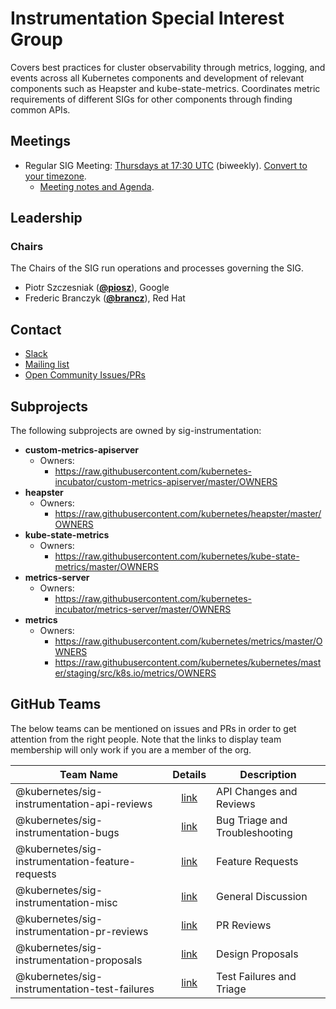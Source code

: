<!---
This is an autogenerated file!

Please do not edit this file directly, but instead make changes to the
sigs.yaml file in the project root.

To understand how this file is generated, see https://git.k8s.io/community/generator/README.md
--->
# Instrumentation Special Interest Group

Covers best practices for cluster observability through metrics, logging, and events across all Kubernetes components and development of relevant components such as Heapster and kube-state-metrics. Coordinates metric requirements of different SIGs for other components through finding common APIs.

## Meetings
* Regular SIG Meeting: [Thursdays at 17:30 UTC](https://docs.google.com/document/d/1FQx0BPlkkl1Bn0c9ocVBxYIKojpmrS1CFP5h0DI68AE/edit) (biweekly). [Convert to your timezone](http://www.thetimezoneconverter.com/?t=17:30&tz=UTC).
  * [Meeting notes and Agenda](https://docs.google.com/document/d/17emKiwJeqfrCsv0NZ2FtyDbenXGtTNCsDEiLbPa7x7Y/edit).

## Leadership

### Chairs
The Chairs of the SIG run operations and processes governing the SIG.

* Piotr Szczesniak (**[@piosz](https://github.com/piosz)**), Google
* Frederic Branczyk (**[@brancz](https://github.com/brancz)**), Red Hat

## Contact
* [Slack](https://kubernetes.slack.com/messages/sig-instrumentation)
* [Mailing list](https://groups.google.com/forum/#!forum/kubernetes-sig-instrumentation)
* [Open Community Issues/PRs](https://github.com/kubernetes/community/labels/sig%2Finstrumentation)

## Subprojects

The following subprojects are owned by sig-instrumentation:
- **custom-metrics-apiserver**
  - Owners:
    - https://raw.githubusercontent.com/kubernetes-incubator/custom-metrics-apiserver/master/OWNERS
- **heapster**
  - Owners:
    - https://raw.githubusercontent.com/kubernetes/heapster/master/OWNERS
- **kube-state-metrics**
  - Owners:
    - https://raw.githubusercontent.com/kubernetes/kube-state-metrics/master/OWNERS
- **metrics-server**
  - Owners:
    - https://raw.githubusercontent.com/kubernetes-incubator/metrics-server/master/OWNERS
- **metrics**
  - Owners:
    - https://raw.githubusercontent.com/kubernetes/metrics/master/OWNERS
    - https://raw.githubusercontent.com/kubernetes/kubernetes/master/staging/src/k8s.io/metrics/OWNERS

## GitHub Teams

The below teams can be mentioned on issues and PRs in order to get attention from the right people.
Note that the links to display team membership will only work if you are a member of the org.

| Team Name | Details | Description |
| --------- |:-------:| ----------- |
| @kubernetes/sig-instrumentation-api-reviews | [link](https://github.com/orgs/kubernetes/teams/sig-instrumentation-api-reviews) | API Changes and Reviews |
| @kubernetes/sig-instrumentation-bugs | [link](https://github.com/orgs/kubernetes/teams/sig-instrumentation-bugs) | Bug Triage and Troubleshooting |
| @kubernetes/sig-instrumentation-feature-requests | [link](https://github.com/orgs/kubernetes/teams/sig-instrumentation-feature-requests) | Feature Requests |
| @kubernetes/sig-instrumentation-misc | [link](https://github.com/orgs/kubernetes/teams/sig-instrumentation-misc) | General Discussion |
| @kubernetes/sig-instrumentation-pr-reviews | [link](https://github.com/orgs/kubernetes/teams/sig-instrumentation-pr-reviews) | PR Reviews |
| @kubernetes/sig-instrumentation-proposals | [link](https://github.com/orgs/kubernetes/teams/sig-instrumentation-proposals) | Design Proposals |
| @kubernetes/sig-instrumentation-test-failures | [link](https://github.com/orgs/kubernetes/teams/sig-instrumentation-test-failures) | Test Failures and Triage |

<!-- BEGIN CUSTOM CONTENT -->

<!-- END CUSTOM CONTENT -->
